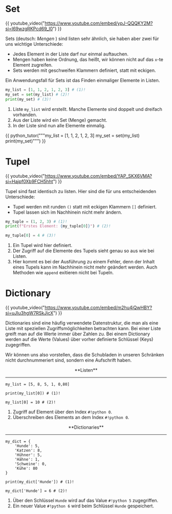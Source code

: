 # Set

{{ youtube_video("https://www.youtube.com/embed/ypJ-QQQKY2M?si=l69wzgRKPcd69_l0") }}

Sets (deutsch: _Mengen_ ) sind listen sehr ähnlich, sie haben aber zwei für uns wichtige Unterschiede:

* Jedes Element in der Liste darf nur einmal auftauchen.
* Mengen haben keine Ordnung, das heißt, wir können nicht auf das `x`-te Element zugreifen.
* Sets werden mit geschweifen Klammern definiert, statt mit eckigen.

Ein Anwendungsfall für Sets ist das Finden einmaliger Elemente in Listen.

```python
my_list = [1, 1, 2, 1, 2, 3] # (1)!
my_set = set(my_list) # (2)!
print(my_set) # (3)!
```

1. Liste `my_list` wird erstellt. Manche Elemente sind doppelt und dreifach vorhanden.
2. Aus der Liste wird ein Set (Menge) gemacht.
3. In der Liste sind nun alle Elemente einmalig.

{{ python_tutor("""my_list = [1, 1, 2, 1, 2, 3]
my_set = set(my_list)
print(my_set)""") }}

# Tupel

{{ youtube_video("https://www.youtube.com/embed/YAP_SKX6VMA?si=Hajpf0Xb9FCH5hht") }}

Tupel sind fast identisch zu listen. Hier sind die für uns entscheidenden Unterschiede:

* Tupel werden mit runden `()` statt mit eckigen Klammern `[]` definiert.
* Tupel lassen sich im Nachhinein nicht mehr ändern.

```python
my_tuple = (1, 2, 3) # (1)!
print(f"Erstes Element: {my_tuple[0]}") # (2)!

my_tuple[0] = 4 # (3)! 
```

1. Ein Tupel wird hier definiert.
2. Der Zugriff auf die Elemente des Tupels sieht genau so aus wie bei Listen.
3. Hier kommt es bei der Ausführung zu einem Fehler, denn der Inhalt eines Tupels kann im Nachhinein nicht mehr geändert werden. Auch Methoden wie `append` exitieren nicht bei Tupeln.

# Dictionary

{{ youtube_video("https://www.youtube.com/embed/m2hu4iQwHBY?si=uJIu3hgW7RSkJjcX") }}

Dictionaries sind eine häufig verwendete Datenstruktur, die man als eine Liste mit speziellen Zugriffsmöglichkeiten betrachten kann.
Bei einer Liste greift man auf die Werte immer über Zahlen zu. Bei einem Dictionary werden auf die Werte (Values) über 
vorher definierte Schlüssel (Keys) zugegriffen.

Wir können uns also vorstellen, dass die Schubladen in unseren Schränken nicht durchnummeriert sind, sondern eine Aufschrift haben.

<!-- Laden der model-viewer Bibliothek -->
<script type="module" src="https://unpkg.com/@google/model-viewer/dist/model-viewer.min.js"></script>
<script nomodule src="https://unpkg.com/@google/model-viewer/dist/model-viewer-legacy.js"></script>

<div class="grid cards" markdown>

<div markdown>
<p style="text-align:center;" markdown>**Listen**</p>

---

<model-viewer 
    src="../list.glb" 
    alt="Ein 3D-Modell"
    camera-orbit="-15deg 80deg 2m" 
    disable-zoom 
    camera-controls
    style="width: 100%; height: 300px;">
</model-viewer>
```{ .python }
my_list = [5, 8, 5, 1, 0,80]

print(my_list[0]) # (1)!

my_list[0] = 10 # (2)!
```

1. Zugriff auf Element über den Index `#!python 0`.
2. Überschreiben des Elements an dem Index `#!python 0`.

</div>

<div markdown>
<p style="text-align:center;" markdown>**Dictionaries**</p>

---

<model-viewer 
    src="../dict.glb" 
    alt="Ein 3D-Modell"
    camera-orbit="15deg 80deg 2m" 
    disable-zoom 
    camera-controls
    style="width: 100%; height: 300px;">
</model-viewer>
```{ .python }
my_dict = {
    'Hunde': 5,
    'Katzen': 8,
    'Hühner': 5,
    'Hähne': 1,
    'Schweine': 0,
    'Kühe': 80
}

print(my_dict['Hunde']) # (1)!

my_dict['Hunde'] = 6 # (2)!
```

1. Über den Schlüssel `Hunde` wird auf das Value `#!python 5` zugegriffen.
2. Ein neuer Value `#!python 6` wird beim Schlüssel `Hunde` gespeichert. 
</div>
</div>